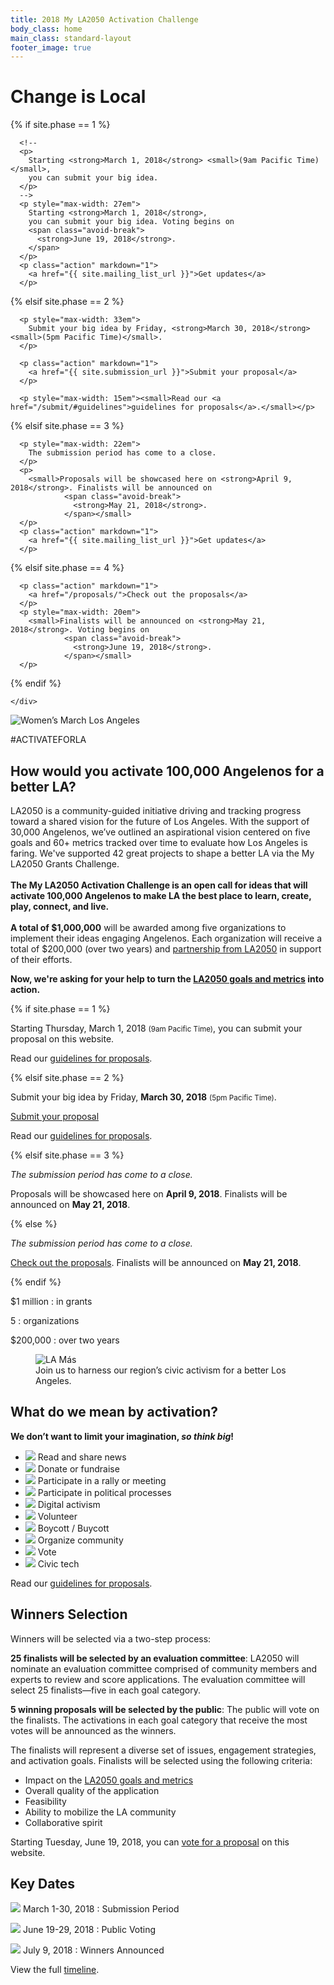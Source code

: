 ```yaml
---
title: 2018 My LA2050 Activation Challenge
body_class: home
main_class: standard-layout
footer_image: true
---
```


<div class="standard-figure has-caption header-figure">
  <div class="caption">
    <div>
      <h1><span>Change is&nbsp;Local</span></h1>

{% if site.phase == 1 %}

      <!--
      <p>
        Starting <strong>March 1, 2018</strong> <small>(9am Pacific Time)</small>,
        you can submit your big idea.
      </p>
      -->
      <p style="max-width: 27em">
        Starting <strong>March 1, 2018</strong>,
        you can submit your big idea. Voting begins on
        <span class="avoid-break">
          <strong>June 19, 2018</strong>.
        </span>
      </p>
      <p class="action" markdown="1">
        <a href="{{ site.mailing_list_url }}">Get updates</a>
      </p>

{% elsif site.phase == 2 %}

      <p style="max-width: 33em">
        Submit your big idea by Friday, <strong>March 30, 2018</strong> <small>(5pm Pacific Time)</small>.
      </p>

      <p class="action" markdown="1">
        <a href="{{ site.submission_url }}">Submit your proposal</a>
      </p>

      <p style="max-width: 15em"><small>Read our <a href="/submit/#guidelines">guidelines for proposals</a>.</small></p>

{% elsif site.phase == 3 %}

      <p style="max-width: 22em">
        The submission period has come to a close.
      </p>
      <p>
        <small>Proposals will be showcased here on <strong>April 9, 2018</strong>. Finalists will be announced on
                <span class="avoid-break">
                  <strong>May 21, 2018</strong>.
                </span></small>
      </p>
      <p class="action" markdown="1">
        <a href="{{ site.mailing_list_url }}">Get updates</a>
      </p>

{% elsif site.phase == 4 %}

      <p class="action" markdown="1">
        <a href="/proposals/">Check out the proposals</a>
      </p>
      <p style="max-width: 20em">
        <small>Finalists will be announced on <strong>May 21, 2018</strong>. Voting begins on
                <span class="avoid-break">
                  <strong>June 19, 2018</strong>.
                </span></small>
      </p>

{% endif %}

    </div>
  </div>
  <img src="/assets/images/home/384-wide/womens-march-la.jpg" srcset="/assets/images/home/384-wide/womens-march-la.jpg 384w, /assets/images/home/512-wide/womens-march-la.jpg 512w, /assets/images/home/768-wide/womens-march-la.jpg 768w, /assets/images/home/1024-wide/womens-march-la.jpg 1024w, /assets/images/home/1536-wide/womens-march-la.jpg 1536w, /assets/images/home/2048-wide/womens-march-la.jpg 2048w" sizes="(max-width: 40em) 250vw, 100vw" alt="Women’s March Los Angeles" />
</div>


<p class="activate-tag">#ACTIVATEFORLA</p>

<h2>
  <span class="avoid-break">How would</span>
  <span class="avoid-break">you activate</span>
  <span class="avoid-break">100,000 Angelenos</span>
  <span class="avoid-break">
    for a <span class="avoid-break">better LA?</span>
  </span>
</h2>

LA2050 is a community-guided initiative driving and tracking progress toward a shared vision for the future of Los Angeles. With the support of 30,000 Angelenos, we’ve outlined an aspirational vision centered on five goals and 60+ metrics tracked over time to evaluate how Los Angeles is faring. We've supported 42 great projects to shape a better LA via the My LA2050 Grants Challenge.<br /><br /><strong>The My LA2050 Activation Challenge is an open call for ideas that will activate 100,000 Angelenos to make LA the best place to learn, create, play, connect, and live.<br /><br />A total of $1,000,000</strong> will be awarded among five organizations to implement their ideas engaging Angelenos. Each organization will receive a total of $200,000 (over two years) and [partnership from LA2050](/about/#la2050-partnership) in support of their efforts.

<strong>Now, we're asking for your help to turn the [LA2050 goals and metrics](/about/#goals) into action.</strong>

{% if site.phase == 1 %}

Starting Thursday, March 1, 2018 <small>(9am Pacific Time)</small>, you can submit your proposal on this website.

Read our <a href="/submit/#guidelines">guidelines for proposals</a>.

{% elsif site.phase == 2 %}

Submit your big idea by Friday, **March 30, 2018** <small>(5pm Pacific Time)</small>.

<p class="action" markdown="1">
  <a href="{{ site.submission_url }}">Submit your proposal</a>
</p>

Read our <a href="/submit/#guidelines">guidelines for proposals</a>.

{% elsif site.phase == 3 %}

<p>
  <em>The submission period has come to a close.</em>
</p>
<p>
  Proposals will be showcased here on <strong>April 9, 2018</strong>. Finalists will be announced on
  <span class="avoid-break">
    <strong>May 21, 2018</strong>.
  </span>
</p>

{% else %}

<p>
  <em>The submission period has come to a close.</em>
</p>
<p>
  <a href="/proposals/">Check out the proposals</a>.
  Finalists will be announced on
  <span class="avoid-break">
    <strong>May 21, 2018</strong>.
  </span>
</p>

{% endif %}


<div class="numbers" markdown="1">
$1 million
: in grants

5
: organizations

$200,000
: over two years
</div>


<figure class="standard-figure has-caption">
  <img src="/assets/images/home/384-wide/lamas.jpg" srcset="/assets/images/home/384-wide/lamas.jpg 384w, /assets/images/home/512-wide/lamas.jpg 512w, /assets/images/home/768-wide/lamas.jpg 768w, /assets/images/home/1024-wide/lamas.jpg 1024w, /assets/images/home/1536-wide/lamas.jpg 1536w, /assets/images/home/2048-wide/lamas.jpg 2048w" sizes="100vw" alt="LA Más" />
  <figcaption class="caption"><span>Join us to harness our region’s civic activism for a better Los Angeles.</span></figcaption>
</figure>


<section class="standard-section activation-examples"><div markdown="1">

## What do we mean by activation?

<strong>
  We don’t want to limit your imagination, <em>so think big</em>!
</strong>

* ![](/assets/images/examples/share-news.svg) Read and share news
* ![](/assets/images/examples/donate.svg) Donate or fundraise
* ![](/assets/images/examples/rally.svg) Participate in a rally or meeting
* ![](/assets/images/examples/political-process.svg) Participate in political processes
* ![](/assets/images/examples/digital-activism.svg) Digital activism
* ![](/assets/images/examples/volunteer.svg) Volunteer
* ![](/assets/images/examples/boycott.svg) Boycott / Buycott
* ![](/assets/images/examples/organize-community.svg) Organize community
* ![](/assets/images/examples/vote.svg) Vote
* ![](/assets/images/examples/civic-tech.svg) Civic tech

Read our [guidelines for proposals](/submit/#guidelines).

</div></section>


## Winners Selection

Winners will be selected via a two-step process:

**25 finalists will be selected by an evaluation committee**: LA2050 will nominate an evaluation committee comprised of community members and experts to review and score applications. The evaluation committee will select 25 finalists—five in each goal category.

**5 winning proposals will be selected by the public**: The public will vote on the finalists. The activations in each goal category that receive the most votes will be announced as the winners.

The finalists will represent a diverse set of issues, engagement strategies, and activation goals. Finalists will be selected using the following criteria:

* Impact on the [LA2050 goals and metrics](/about/#goals)
* Overall quality of the application
* Feasibility
* Ability to mobilize the LA community
* Collaborative spirit

Starting Tuesday, June 19, 2018, you can [vote for a proposal](/vote/) on this website.

<section class="standard-section timeline" id="dates"><div markdown="1">

## Key Dates

![](/assets/images/timeline/submission.svg) March 1-30, 2018
: Submission Period

![](/assets/images/timeline/voting.svg) June 19-29, 2018
: Public Voting

![](/assets/images/timeline/winners.svg) July 9, 2018
: Winners Announced


View the full [timeline](/timeline).

</div></section>

